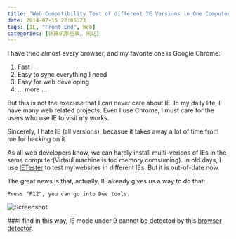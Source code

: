 ```yaml
---
title: 'Web Compatibility Test of different IE Versions in One Computer'
date: 2014-07-15 22:05:23
tags: [IE, "Front End", Web]
categories: [计算机那些事, 网站]
---
```

I have tried almost every browser, and my favorite one is Google Chrome:

1. Fast
2. Easy to sync everything I need
3. Easy for web developing
4. ... more ...

But this is not the execuse that I can never care about IE. In my daily life, I have many web related projects. Even I use Chrome, I must care for the users who use IE to visit my works.
<!-- more -->

Sincerely, I hate IE (all versions), becasue it takes away a lot of time from me for hacking on it.

As all web developers know, we can hardly install multi-verions of IEs in the same computer(Virtaul machine is too memory comsuming). In old days, I use [IETester](http://ietester.en.softonic.com/) to test my websites in different IEs. But it is out-of-date now.

The great news is that, actually, IE already gives us a way to do that:
```
Press "F12", you can go into Dev tools.
```
![Screenshot](/img/blog/ietest.png "Screenshot")

###I find in this way, IE mode under 9 cannot be detected by this [browser detector](https://github.com/ded/bowser).
